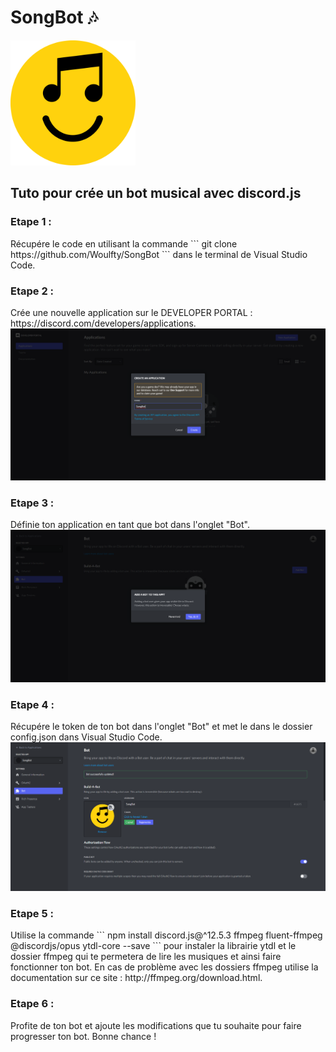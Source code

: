 <h1>SongBot 🎶</h1>

<img style="height:200px; with:200px;" src="IMG/songbot.png">

<h2>Tuto pour crée un bot musical avec discord.js</h2>

<h3>Etape 1 :</h3>
Récupére le code en utilisant la commande ``` git clone https://github.com/Woulfty/SongBot ``` dans le terminal de Visual Studio Code.

<h3>Etape 2 :</h3>
Crée une nouvelle application sur le DEVELOPER PORTAL : https://discord.com/developers/applications.
<img src="IMG/etape1.png">

<h3>Etape 3 :</h3>
Définie ton application en tant que bot dans l'onglet "Bot".
<img src="IMG/etape2.png">

<h3>Etape 4 :</h3>
Récupére le token de ton bot dans l'onglet "Bot" et met le dans le dossier config.json dans Visual Studio Code.
<img src="IMG/etape3.png">

<h3>Etape 5 :</h3>
Utilise la commande ``` npm install discord.js@^12.5.3 ffmpeg fluent-ffmpeg @discordjs/opus ytdl-core --save ``` pour instaler la librairie ytdl et le dossier ffmpeg qui te permetera de lire les musiques et ainsi faire fonctionner ton bot.
En cas de problème avec les dossiers ffmpeg utilise la documentation sur ce site : http://ffmpeg.org/download.html.

<h3>Etape 6 : </h3>
Profite de ton bot et ajoute les modifications que tu souhaite pour faire progresser ton bot. Bonne chance !
